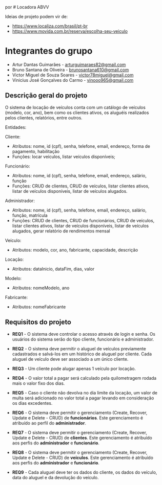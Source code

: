por # Locadora ABVV

Ideias de projeto podem vir de:
 
 * https://www.localiza.com/brasil/pt-br
 * https://www.movida.com.br/reserva/escolha-seu-veiculo

# Integrantes do grupo 

 * Artur Dantas Guimarães - arturguimaraes82@gmail.com
 * Bruno Santana de Oliveira - brunosantana610@gmail.com
 * Victor Miguel de Souza Soares - victor78miguel@gmail.com
 * Vinicius José Gonçalves do Carmo - vinooo965@gmail.com


## Descrição geral do projeto

O sistema de locação de veículos conta com um catálogo de veículos (modelo, cor, ano), bem como os clientes ativos, os aluguéis realizados pelos clientes, relatórios, entre outros.

Entidades:

Cliente:
- Atributos: nome, id (cpf), senha, telefone, email, endereço, forma de pagamento, habilitação
- Funções: locar veículos, listar veículos disponíveis;

Funcionário:
- Atributos: nome, id (cpf), senha, telefone, email, endereço, salário, função
- Funções: CRUD de clientes, CRUD de veículos, listar clientes ativos, listar de veículos disponíveis, listar de veículos alugados.

Administrador:
- Atributos: nome, id (cpf), senha, telefone, email, endereço, salário, função, matrícula
- Funções: CRUD de clientes, CRUD de funcionários, CRUD de veículos, listar clientes ativos, listar de veículos disponíveis, listar de veículos alugados, gerar relatório de rendimentos mensal

Veículo:
- Atributos: modelo, cor, ano, fabricante, capacidade, descrição

Locação:
- Atributos: dataInicio, dataFim, dias, valor

Modelo:
- Atributos: nomeModelo, ano

Fabricante:
- Atributos: nomeFabricante


## Requisitos do projeto

* **REQ1** - O sistema deve controlar o acesso através de login e senha. Os usuários do sistema serão do tipo cliente, funcionário e administrador.

* **REQ2** - O sistema deve permitir o aluguel de veículos previamente cadastrados e salvá-los em um histórico de aluguel por cliente. Cada aluguel de veículo deve ser associado a um único cliente.

* **REQ3** - Um cliente pode alugar apenas 1 veículo por locação.

* **REQ4** - O valor total a pagar será calculado pela quilometragem rodada mais o valor fixo dos dias.

* **REQ5** - Caso o cliente não devolva no dia limite da locação, um valor de multa será adicionado no valor total a pagar levando em consideração os dias excedentes.

* **REQ6** - O sistema deve permitir o gerenciamento (Create, Recover, Update e Delete - CRUD) de **funcionários**. Este gerenciamento é atribuído ao perfil do **administrador**.

* **REQ7** - O sistema deve permitir o gerenciamento (Create, Recover, Update e Delete - CRUD) de **clientes**. Este gerenciamento é atribuído aos perfis do **administrador** e **funcionário**.

* **REQ8** - O sistema deve permitir o gerenciamento (Create, Recover, Update e Delete - CRUD) de **veículos**. Este gerenciamento é atribuído aos perfis do **administrador** e **funcionário**.

* **REQ9** - Cada aluguel deve ter os dados do cliente, os dados do veículo, data do aluguel e da devolução do veículo.
